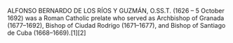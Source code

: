 ALFONSO BERNARDO DE LOS RÍOS Y GUZMÁN, O.SS.T. (1626 – 5 October 1692) was a Roman Catholic prelate who served as Archbishop of Granada (1677–1692), Bishop of Ciudad Rodrigo (1671–1677), and Bishop of Santiago de Cuba (1668–1669).[1][2]
